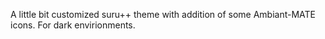 A little bit customized suru++ theme with addition of some Ambiant-MATE icons. For dark envirionments.
